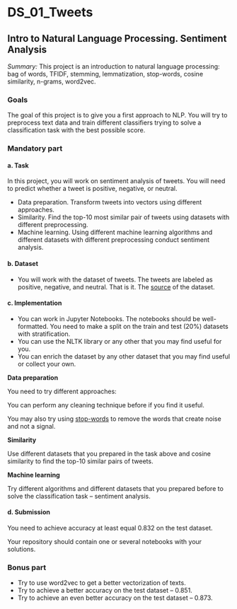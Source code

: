 # DS_01_Tweets

## Intro to Natural Language Processing. Sentiment Analysis

_Summary:_ This project is an introduction to natural language processing: bag of words, TFIDF, stemming, lemmatization,
stop-words, cosine similarity, n-grams, word2vec.


### Goals

The goal of this project is to give you a first approach to NLP. You will try to preprocess text data and train
different classifiers trying to solve a classification task with the best possible score.


### Mandatory part

#### a. Task

In this project, you will work on sentiment analysis of tweets. You will need to predict whether a tweet is positive,
negative, or neutral.

* Data preparation. Transform tweets into vectors using different approaches.
* Similarity. Find the top-10 most similar pair of tweets using datasets with different preprocessing.
* Machine learning. Using different machine learning algorithms and different datasets with different preprocessing
  conduct sentiment analysis.

#### b. Dataset

* You will work with the dataset of tweets. The tweets are labeled as positive, negative, and neutral. That is it. The
  [source](./datasets/p00_tweets.zip) of the dataset.

#### c. Implementation

* You can work in Jupyter Notebooks. The notebooks should be well-formatted. You need to make a split on the train and
  test (20%) datasets with stratification.
* You can use the NLTK library or any other that you may find useful for you.
* You can enrich the dataset by any other dataset that you may find useful or collect your own.

**Data preparation**

You need to try different approaches:


You can perform any cleaning technique before if you find it useful.

You may also try using [stop-words](https://en.wikipedia.org/wiki/Stop_word) to remove the words that create noise and
not a signal.

**Similarity**

Use different datasets that you prepared in the task above and cosine similarity to find the top-10 similar pairs of
tweets.

**Machine learning**

Try different algorithms and different datasets that you prepared before to solve the classification task – sentiment
analysis.

#### d. Submission

You need to achieve accuracy at least equal 0.832 on the test dataset.

Your repository should contain one or several notebooks with your solutions.


### Bonus part

* Try to use word2vec to get a better vectorization of texts.
* Try to achieve a better accuracy on the test dataset – 0.851.
* Try to achieve an even better accuracy on the test dataset – 0.873.

